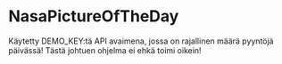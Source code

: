 # NasaPictureOfTheDay
Käytetty DEMO_KEY:tä API avaimena, jossa on rajallinen määrä pyyntöjä päivässä!
Tästä johtuen ohjelma ei ehkä toimi oikein!
